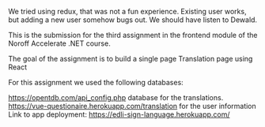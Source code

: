 We tried using redux, that was not a fun experience. Existing user works, but adding a new user somehow bugs out. We should have listen to Dewald.

This is the submission for the third assignment in the frontend module of the Noroff Accelerate .NET course.

The goal of the assignment is to build a single page Translation page using React

For this assignment we used the following databases:

https://opentdb.com/api_config.php database for the translations.
https://vue-questionaire.herokuapp.com/translation for the user information
Link to app deployment:
https://edli-sign-language.herokuapp.com/
